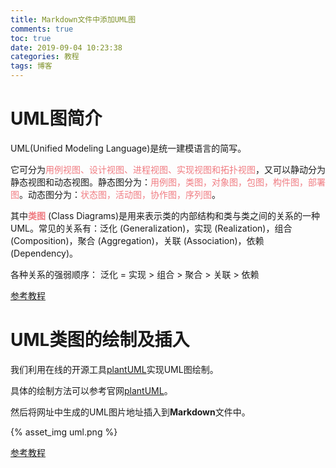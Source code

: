 ```yaml
---
title: Markdown文件中添加UML图
comments: true
toc: true
date: 2019-09-04 10:23:38
categories: 教程
tags: 博客
---
```


# UML图简介

UML(Unified Modeling Language)是统一建模语言的简写。

它可分为<font color=#f07c82>用例视图、设计视图、进程视图、实现视图和拓扑视图</font>，又可以静动分为静态视图和动态视图。静态图分为：<font color=#f07c82>用例图，类图，对象图，包图，构件图，部署图</font>。动态图分为：<font color=#f07c82>状态图，活动图，协作图，序列图</font>。

其中<font color=#f07c82>**类图**</font> (Class Diagrams)是用来表示类的内部结构和类与类之间的关系的一种UML。常见的关系有：泛化 (Generalization)，实现 (Realization)，组合 (Composition)，聚合 (Aggregation)，关联 (Association)，依赖 (Dependency)。

各种关系的强弱顺序： 泛化 = 实现 > 组合 > 聚合 > 关联 > 依赖

<u>[参考教程](https://www.cnblogs.com/jiangds/p/6596595.html)</u>

# UML类图的绘制及插入

我们利用在线的开源工具<u>[plantUML](http://www.plantuml.com/plantuml/uml/SyfFKj2rKt3CoKnELR1Io4ZDoSa70000)</u>实现UML图绘制。

具体的绘制方法可以参考官网<u>[plantUML](http://plantuml.com/zh/)</u>。

然后将网址中生成的UML图片地址插入到**Markdown**文件中。

{% asset_img uml.png %}

<u>[参考教程](https://www.heqiangfly.com/2017/07/08development-tool-markdown-plant-uml/)</u>



